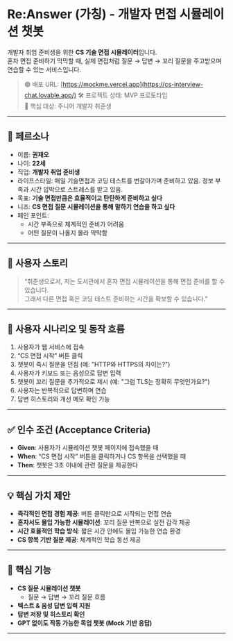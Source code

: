 # Re:Answer (가칭) - 개발자 면접 시뮬레이션 챗봇

개발자 취업 준비생을 위한 **CS 기술 면접 시뮬레이터**입니다.  
혼자 면접 준비하기 막막할 때, 실제 면접처럼 질문 → 답변 → 꼬리 질문을 주고받으며 연습할 수 있는 서비스입니다.

> 🟢 배포 URL: [https://mockme.vercel.app](https://cs-interview-chat.lovable.app/)
> 🛠️ 프로젝트 상태: MVP 프로토타입  
> 🎯 핵심 대상: 주니어 개발자 취준생  

---

## 🎯 페르소나

- 이름: **권재오**
- 나이: **22세**
- 직업: **개발자 취업 준비생**
- 라이프스타일: 매일 기술면접과 코딩 테스트를 번갈아가며 준비하고 있음. 정보 부족과 시간 압박으로 스트레스를 받고 있음.
- 목표: **기술 면접만큼은 효율적이고 탄탄하게 준비하고 싶다**
- 니즈: **CS 면접 질문 시뮬레이션을 통해 말하기 연습을 하고 싶다**
- 페인 포인트:
  - 시간 부족으로 체계적인 준비가 어려움
  - 어떤 질문이 나올지 몰라 막막함

---

## 🙋 사용자 스토리

> “취준생으로서, 저는 도서관에서 혼자 면접 시뮬레이션을 통해 면접 준비를 할 수 있습니다.  
> 그래서 다른 면접 혹은 코딩 테스트 준비하는 시간을 확보할 수 있습니다.”

---

## 📌 사용자 시나리오 및 동작 흐름

1. 사용자가 웹 서비스에 접속
2. “CS 면접 시작” 버튼 클릭
3. 챗봇이 즉시 질문을 던짐 (예: "HTTP와 HTTPS의 차이는?")
4. 사용자가 키보드 또는 음성으로 답변 입력
5. 챗봇이 꼬리 질문을 추가적으로 제시 (예: "그럼 TLS는 정확히 무엇인가요?")
6. 사용자는 반복적으로 답변하며 연습
7. 답변 히스토리와 개선 메모 확인 가능

---

## ✅ 인수 조건 (Acceptance Criteria)

- **Given**: 사용자가 시뮬레이션 챗봇 페이지에 접속했을 때  
- **When**: “CS 면접 시작” 버튼을 클릭하거나 CS 항목을 선택했을 때  
- **Then**: 챗봇은 3초 이내에 관련 질문을 제공한다

---

## 💡 핵심 가치 제안

- **즉각적인 면접 경험 제공**: 버튼 클릭만으로 시작되는 면접 연습
- **혼자서도 몰입 가능한 시뮬레이션**: 꼬리 질문 반복으로 실전 감각 제공
- **시간 효율적인 학습 방식**: 짧은 시간 안에도 몰입 가능한 연습 환경
- **CS 항목 기반 질문 제공**: 체계적인 학습 동선 제공

---

## 🔑 핵심 기능

- **CS 질문 시뮬레이션 챗봇**
  - 질문 → 답변 → 꼬리 질문 흐름
- **텍스트 & 음성 답변 입력 지원**
- **답변 저장 및 히스토리 확인**
- **GPT 없이도 작동 가능한 목업 챗봇 (Mock 기반 응답)**

---
